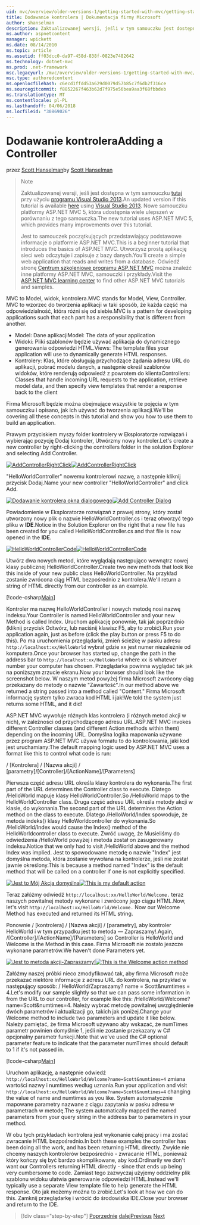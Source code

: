 ```yaml
---
uid: mvc/overview/older-versions-1/getting-started-with-mvc/getting-started-with-mvc-part2
title: Dodawanie kontrolera | Dokumentacja firmy Microsoft
author: shanselman
description: Zaktualizowanej wersji, jeśli w tym samouczku jest dostępna, w tym miejscu przy użyciu programu Visual Studio 2013. Samouczek nowej używa platformy ASP.NET MVC 5, która udostępnia wiele ulepszeń w porównaniu z t...
ms.author: aspnetcontent
manager: wpickett
ms.date: 08/14/2010
ms.topic: article
ms.assetid: ff03dcc0-da97-458d-838f-0823e7482642
ms.technology: dotnet-mvc
ms.prod: .net-framework
msc.legacyurl: /mvc/overview/older-versions-1/getting-started-with-mvc/getting-started-with-mvc-part2
msc.type: authoredcontent
ms.openlocfilehash: c6ecd1ffdd53a629d0079d57b85c7f6db2f316ce
ms.sourcegitcommit: f8852267f463b62d7f975e56bea9aa3f68fbbdeb
ms.translationtype: MT
ms.contentlocale: pl-PL
ms.lasthandoff: 04/06/2018
ms.locfileid: "30869026"
---
```

<a name="adding-a-controller"></a><span data-ttu-id="c4291-104">Dodawanie kontrolera</span><span class="sxs-lookup"><span data-stu-id="c4291-104">Adding a Controller</span></span>
====================
<span data-ttu-id="c4291-105">przez [Scott Hanselman](https://github.com/shanselman)</span><span class="sxs-lookup"><span data-stu-id="c4291-105">by [Scott Hanselman](https://github.com/shanselman)</span></span>

> > [!NOTE]
> > <span data-ttu-id="c4291-106">Zaktualizowanej wersji, jeśli jest dostępna w tym samouczku [tutaj](../../getting-started/introduction/getting-started.md) przy użyciu [programu Visual Studio 2013](https://www.microsoft.com/visualstudio/eng/2013-downloads).</span><span class="sxs-lookup"><span data-stu-id="c4291-106">An updated version if this tutorial is available [here](../../getting-started/introduction/getting-started.md) using [Visual Studio 2013](https://www.microsoft.com/visualstudio/eng/2013-downloads).</span></span> <span data-ttu-id="c4291-107">Nowe samouczku platformy ASP.NET MVC 5, która udostępnia wiele ulepszeń w porównaniu z tego samouczka.</span><span class="sxs-lookup"><span data-stu-id="c4291-107">The new tutorial uses ASP.NET MVC 5, which provides many improvements over this tutorial.</span></span>
> 
> 
> <span data-ttu-id="c4291-108">Jest to samouczek początkujących przedstawiający podstawowe informacje o platformie ASP.NET MVC.</span><span class="sxs-lookup"><span data-stu-id="c4291-108">This is a beginner tutorial that introduces the basics of ASP.NET MVC.</span></span> <span data-ttu-id="c4291-109">Utworzysz prostą aplikację sieci web odczytuje i zapisuje z bazy danych.</span><span class="sxs-lookup"><span data-stu-id="c4291-109">You'll create a simple web application that reads and writes from a database.</span></span> <span data-ttu-id="c4291-110">Odwiedź stronę [Centrum szkoleniowe programu ASP.NET MVC](../../../index.md) można znaleźć inne platformy ASP.NET MVC, samouczki i przykłady.</span><span class="sxs-lookup"><span data-stu-id="c4291-110">Visit the [ASP.NET MVC learning center](../../../index.md) to find other ASP.NET MVC tutorials and samples.</span></span>


<span data-ttu-id="c4291-111">MVC to Model, widok, kontrolera.</span><span class="sxs-lookup"><span data-stu-id="c4291-111">MVC stands for Model, View, Controller.</span></span> <span data-ttu-id="c4291-112">MVC to wzorzec do tworzenia aplikacji w taki sposób, że każda część ma odpowiedzialność, która różni się od siebie.</span><span class="sxs-lookup"><span data-stu-id="c4291-112">MVC is a pattern for developing applications such that each part has a responsibility that is different from another.</span></span>

- <span data-ttu-id="c4291-113">Model: Dane aplikacji</span><span class="sxs-lookup"><span data-stu-id="c4291-113">Model: The data of your application</span></span>
- <span data-ttu-id="c4291-114">Widoki: Pliki szablonów będzie używać aplikacja do dynamicznego generowania odpowiedzi HTML.</span><span class="sxs-lookup"><span data-stu-id="c4291-114">Views: The template files your application will use to dynamically generate HTML responses.</span></span>
- <span data-ttu-id="c4291-115">Kontrolery: Klas, które obsługują przychodzące żądania adresu URL do aplikacji, pobrać modelu danych, a następnie określ szablonów widoków, które renderują odpowiedź z powrotem do klienta</span><span class="sxs-lookup"><span data-stu-id="c4291-115">Controllers: Classes that handle incoming URL requests to the application, retrieve model data, and then specify view templates that render a response back to the client</span></span>

<span data-ttu-id="c4291-116">Firma Microsoft będzie można obejmujące wszystkie te pojęcia w tym samouczku i opisano, jak ich używać do tworzenia aplikacji.</span><span class="sxs-lookup"><span data-stu-id="c4291-116">We'll be covering all these concepts in this tutorial and show you how to use them to build an application.</span></span>

<span data-ttu-id="c4291-117">Prawym przyciskiem myszy folder kontrolery w Eksploratorze rozwiązań i wybierając pozycję Dodaj kontroler, Utwórzmy nowy kontroler.</span><span class="sxs-lookup"><span data-stu-id="c4291-117">Let's create a new controller by right-clicking the controllers folder in the solution Explorer and selecting Add Controller.</span></span>

<span data-ttu-id="c4291-118">[![AddControllerRightClick](getting-started-with-mvc-part2/_static/image2.png)](getting-started-with-mvc-part2/_static/image1.png)</span><span class="sxs-lookup"><span data-stu-id="c4291-118">[![AddControllerRightClick](getting-started-with-mvc-part2/_static/image2.png)](getting-started-with-mvc-part2/_static/image1.png)</span></span>

<span data-ttu-id="c4291-119">"HelloWorldController" nowemu kontrolerowi nazwę, a następnie kliknij przycisk Dodaj.</span><span class="sxs-lookup"><span data-stu-id="c4291-119">Name your new controller "HelloWorldController" and click Add.</span></span>

<span data-ttu-id="c4291-120">[![Dodawanie kontrolera okna dialogowego](getting-started-with-mvc-part2/_static/image4.png)](getting-started-with-mvc-part2/_static/image3.png)</span><span class="sxs-lookup"><span data-stu-id="c4291-120">[![Add Controller Dialog](getting-started-with-mvc-part2/_static/image4.png)](getting-started-with-mvc-part2/_static/image3.png)</span></span>

<span data-ttu-id="c4291-121">Powiadomienie w Eksploratorze rozwiązań z prawej strony, który został utworzony nowy plik o nazwie HelloWorldController.cs i teraz otworzyć tego pliku w **IDE**.</span><span class="sxs-lookup"><span data-stu-id="c4291-121">Notice in the Solution Explorer on the right that a new file has been created for you called HelloWorldController.cs and that file is now opened in the **IDE**.</span></span>

<span data-ttu-id="c4291-122">[![HelloWorldControllerCode](getting-started-with-mvc-part2/_static/image6.png)](getting-started-with-mvc-part2/_static/image5.png)</span><span class="sxs-lookup"><span data-stu-id="c4291-122">[![HelloWorldControllerCode](getting-started-with-mvc-part2/_static/image6.png)](getting-started-with-mvc-part2/_static/image5.png)</span></span>

<span data-ttu-id="c4291-123">Utwórz dwa nowych metod, które wyglądają następująco wewnątrz nowej klasy publicznej HelloWorldController.</span><span class="sxs-lookup"><span data-stu-id="c4291-123">Create two new methods that look like this inside of your new public class HelloWorldController.</span></span> <span data-ttu-id="c4291-124">Na przykład zostanie zwrócona ciąg HTML bezpośrednio z kontrolera.</span><span class="sxs-lookup"><span data-stu-id="c4291-124">We'll return a string of HTML directly from our controller as an example.</span></span>

[!code-csharp[Main](getting-started-with-mvc-part2/samples/sample1.cs)]

<span data-ttu-id="c4291-125">Kontroler ma nazwę HelloWorldController i nowych metodę nosi nazwę indeksu.</span><span class="sxs-lookup"><span data-stu-id="c4291-125">Your Controller is named HelloWorldController and your new Method is called Index.</span></span> <span data-ttu-id="c4291-126">Uruchom aplikację ponownie, tak jak poprzednio (kliknij przycisk Odtwórz, lub naciśnij klawisz F5, aby to zrobić).</span><span class="sxs-lookup"><span data-stu-id="c4291-126">Run your application again, just as before (click the play button or press F5 to do this).</span></span> <span data-ttu-id="c4291-127">Po ma uruchomienia przeglądarki, zmień ścieżkę w pasku adresu `http://localhost:xx/HelloWorld` wybrał gdzie xx jest numer niezależnie od komputera.</span><span class="sxs-lookup"><span data-stu-id="c4291-127">Once your browser has started up, change the path in the address bar to `http://localhost:xx/HelloWorld` where xx is whatever number your computer has chosen.</span></span> <span data-ttu-id="c4291-128">Przeglądarka powinna wyglądać tak jak na poniższym zrzucie ekranu.</span><span class="sxs-lookup"><span data-stu-id="c4291-128">Now your browser should look like the screenshot below.</span></span> <span data-ttu-id="c4291-129">W naszym metod powyżej firma Microsoft zwrócony ciąg przekazany do metody o nazwie "Zawartość".</span><span class="sxs-lookup"><span data-stu-id="c4291-129">In our method above we returned a string passed into a method called "Content."</span></span> <span data-ttu-id="c4291-130">Firma Microsoft informację system tylko zwraca kod HTML i jak!</span><span class="sxs-lookup"><span data-stu-id="c4291-130">We told the system just returns some HTML, and it did!</span></span>

<span data-ttu-id="c4291-131">ASP.NET MVC wywołuje różnych klas kontrolera (i różnych metod akcji w nich), w zależności od przychodzącego adresu URL.</span><span class="sxs-lookup"><span data-stu-id="c4291-131">ASP.NET MVC invokes different Controller classes (and different Action methods within them) depending on the incoming URL.</span></span> <span data-ttu-id="c4291-132">Domyślna logika mapowania używane przez program ASP.NET MVC używa formatu to do kontrolowania, jaki kod jest uruchamiany:</span><span class="sxs-lookup"><span data-stu-id="c4291-132">The default mapping logic used by ASP.NET MVC uses a format like this to control what code is run:</span></span>

<span data-ttu-id="c4291-133">/ [Kontrolera] / [Nazwa akcji] / [parametry]</span><span class="sxs-lookup"><span data-stu-id="c4291-133">/[Controller]/[ActionName]/[Parameters]</span></span>

<span data-ttu-id="c4291-134">Pierwsza część adresu URL określa klasy kontrolera do wykonania.</span><span class="sxs-lookup"><span data-stu-id="c4291-134">The first part of the URL determines the Controller class to execute.</span></span> <span data-ttu-id="c4291-135">Dlatego /HelloWorld mapuje klasy HelloWorldController.</span><span class="sxs-lookup"><span data-stu-id="c4291-135">So /HelloWorld maps to the HelloWorldController class.</span></span> <span data-ttu-id="c4291-136">Druga część adresu URL określa metody akcji w klasie, do wykonania.</span><span class="sxs-lookup"><span data-stu-id="c4291-136">The second part of the URL determines the Action method on the class to execute.</span></span> <span data-ttu-id="c4291-137">Dlatego /HelloWorld/Index spowoduje, że metoda indeks() klasy HelloWorldcontroller do wykonania.</span><span class="sxs-lookup"><span data-stu-id="c4291-137">So /HelloWorld/Index would cause the Index() method of the HelloWorldcontroller class to execute.</span></span> <span data-ttu-id="c4291-138">Zwróć uwagę, że Musieliśmy do odwiedzenia /HelloWorld powyżej i metoda został on zasugerowany indeksu.</span><span class="sxs-lookup"><span data-stu-id="c4291-138">Notice that we only had to visit /HelloWorld above and the method Index was implied.</span></span> <span data-ttu-id="c4291-139">Jest to spowodowane metodę o nazwie "Index" jest domyślna metoda, która zostanie wywołana na kontrolerze, jeśli nie został jawnie określony.</span><span class="sxs-lookup"><span data-stu-id="c4291-139">This is because a method named "Index" is the default method that will be called on a controller if one is not explicitly specified.</span></span>

<span data-ttu-id="c4291-140">[![Jest to Mój Akcja domyślna](getting-started-with-mvc-part2/_static/image8.png)](getting-started-with-mvc-part2/_static/image7.png)</span><span class="sxs-lookup"><span data-stu-id="c4291-140">[![This is my default action](getting-started-with-mvc-part2/_static/image8.png)](getting-started-with-mvc-part2/_static/image7.png)</span></span>

<span data-ttu-id="c4291-141">Teraz załóżmy odwiedź `http://localhost:xx/HelloWorld/Welcome.` teraz naszych powitalnej metody wykonane i zwrócony jego ciągu HTML.</span><span class="sxs-lookup"><span data-stu-id="c4291-141">Now, let's visit `http://localhost:xx/HelloWorld/Welcome.` Now our Welcome Method has executed and returned its HTML string.</span></span>

<span data-ttu-id="c4291-142">Ponownie / [kontrolera] / [Nazwa akcji] / [parametry], aby kontroler HelloWorld i w tym przypadku jest to metoda — Zapraszamy!.</span><span class="sxs-lookup"><span data-stu-id="c4291-142">Again, /[Controller]/[ActionName]/[Parameters] so Controller is HelloWorld and Welcome is the Method in this case.</span></span> <span data-ttu-id="c4291-143">Firma Microsoft nie zostało jeszcze wykonane parametrów.</span><span class="sxs-lookup"><span data-stu-id="c4291-143">We haven't done Parameters yet.</span></span>

<span data-ttu-id="c4291-144">[![Jest to metoda akcji-Zapraszamy!](getting-started-with-mvc-part2/_static/image10.png)](getting-started-with-mvc-part2/_static/image9.png)</span><span class="sxs-lookup"><span data-stu-id="c4291-144">[![This is the Welcome action method](getting-started-with-mvc-part2/_static/image10.png)](getting-started-with-mvc-part2/_static/image9.png)</span></span>

<span data-ttu-id="c4291-145">Załóżmy naszej próbki nieco zmodyfikować tak, aby firma Microsoft może przekazać niektóre informacje z adresu URL do kontrolera, na przykład w następujący sposób: / HelloWorld/Zapraszamy? name = Scott&amp;numtimes = 4.</span><span class="sxs-lookup"><span data-stu-id="c4291-145">Let's modify our sample slightly so that we can pass some information in from the URL to our controller, for example like this: /HelloWorld/Welcome?name=Scott&amp;numtimes=4.</span></span> <span data-ttu-id="c4291-146">Należy wybrać metodę powitalnej uwzględnienie dwóch parametrów i aktualizacji go, takich jak poniżej.</span><span class="sxs-lookup"><span data-stu-id="c4291-146">Change your Welcome method to include two parameters and update it like below.</span></span> <span data-ttu-id="c4291-147">Należy pamiętać, że firma Microsoft używano aby wskazać, że numTimes parametr powinien domyślnie 1, jeśli nie zostanie przekazany w C# opcjonalny parametr funkcji.</span><span class="sxs-lookup"><span data-stu-id="c4291-147">Note that we've used the C# optional parameter feature to indicate that the parameter numTimes should default to 1 if it's not passed in.</span></span>

[!code-csharp[Main](getting-started-with-mvc-part2/samples/sample2.cs)]

<span data-ttu-id="c4291-148">Uruchom aplikację, a następnie odwiedź `http://localhost:xx/HelloWorld/Welcome?name=Scott&numtimes=4` zmiana wartości nazwy i numtimes według uznania.</span><span class="sxs-lookup"><span data-stu-id="c4291-148">Run your application and visit `http://localhost:xx/HelloWorld/Welcome?name=Scott&numtimes=4` changing the value of name and numtimes as you like.</span></span> <span data-ttu-id="c4291-149">System automatycznie mapowane parametry nazwane z ciągu zapytania w pasku adresu w parametrach w metodę.</span><span class="sxs-lookup"><span data-stu-id="c4291-149">The system automatically mapped the named parameters from your query string in the address bar to parameters in your method.</span></span>

<span data-ttu-id="c4291-150">W obu tych przykładach kontrolera jest wykonanie całej pracy i ma zostać zwracanie HTML bezpośrednio.</span><span class="sxs-lookup"><span data-stu-id="c4291-150">In both these examples the controller has been doing all the work, and has been returning HTML directly.</span></span> <span data-ttu-id="c4291-151">Zwykle nie chcemy naszych kontrolerów bezpośrednio - zwracanie HTML, ponieważ który kończy się być bardzo skomplikowane, aby kod.</span><span class="sxs-lookup"><span data-stu-id="c4291-151">Ordinarily we don't want our Controllers returning HTML directly - since that ends up being very cumbersome to code.</span></span> <span data-ttu-id="c4291-152">Zamiast tego zazwyczaj użyjemy oddzielny plik szablonu widoku ułatwia generowanie odpowiedzi HTML.</span><span class="sxs-lookup"><span data-stu-id="c4291-152">Instead we'll typically use a separate View template file to help generate the HTML response.</span></span> <span data-ttu-id="c4291-153">Oto jak możemy można to zrobić.</span><span class="sxs-lookup"><span data-stu-id="c4291-153">Let's look at how we can do this.</span></span> <span data-ttu-id="c4291-154">Zamknij przeglądarkę i wrócić do środowiska IDE.</span><span class="sxs-lookup"><span data-stu-id="c4291-154">Close your browser and return to the IDE.</span></span>

> [!div class="step-by-step"]
> <span data-ttu-id="c4291-155">[Poprzednie](getting-started-with-mvc-part1.md)
> [dalej](getting-started-with-mvc-part3.md)</span><span class="sxs-lookup"><span data-stu-id="c4291-155">[Previous](getting-started-with-mvc-part1.md)
[Next](getting-started-with-mvc-part3.md)</span></span>
